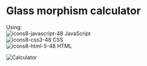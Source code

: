 <h1>Glass morphism calculator</h1>

Using: <br>
![icons8-javascript-48](https://user-images.githubusercontent.com/25865551/157659755-663ab489-51ca-466b-be03-68d442d41d43.png)  JavaScript <br>
![icons8-css3-48](https://user-images.githubusercontent.com/25865551/157659753-0426f8be-b0cf-4edb-80e2-ca67fa260238.png)  CSS <br>
![icons8-html-5-48](https://user-images.githubusercontent.com/25865551/157659754-4fc1b643-9b91-4558-a2ca-0798f539f599.png)  HTML <br>


![Calculator](https://user-images.githubusercontent.com/25865551/157658950-c2b7bf16-da0a-46e3-b172-1bfc568ac735.png)
